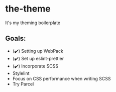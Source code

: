 # the-theme

It's my theming boilerplate

## Goals:

- (✔️) Setting up WebPack 
- (✔️) Set up eslint-prettier
- (✔️) Incorporate SCSS
- Stylelint
- Focus on CSS performance when writing SCSS
- Try Parcel
